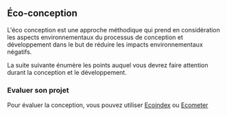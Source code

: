 ## Éco-conception

L'éco conception est une approche méthodique qui prend en considération les aspects environnementaux du processus de conception et développement dans le but de réduire les impacts environnementaux négatifs.

La suite suivante énumère les points auquel vous devrez faire attention durant la conception et le développement.

<doc-eco-conception></doc-eco-conception>

### Evaluer son projet

Pour évaluer la conception, vous pouvez utiliser [Ecoindex](http://www.ecoindex.fr/) ou [Ecometer](http://www.ecometer.org/)
